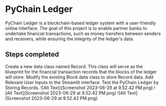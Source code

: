 # PyChain Ledger

PyChain Ledger is a blockchain-based ledger system with a user-friendly online interface. The goal of this project is to enable partner banks to undertake financial transactions, such as money transfers between senders and receivers, while ensuring the integrity of the ledger's data.

## Steps completed

Create a new data class named Record. This class will serve as the blueprint for the financial transaction records that the blocks of the ledger will store.
Modify the existing Block data class to store Record data.
Add Relevant User Inputs to the Streamlit interface.
Test the PyChain Ledger by Storing Records.
![Alt Text](Screenshot 2023-06-29 at 9.52.42 PM.png)
![Alt Text](Screenshot 2023-06-29 at 9.52.42 PM.png)
![Alt Text](Screenshot 2023-06-29 at 9.52.42 PM.png)

